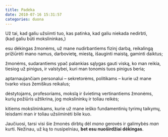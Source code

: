 ```yaml
---
title: Padėka
date: 2010-07-16 15:31:57
categories: duona
---
```


Už tai, kad galiu užsiimti tuo, kas patinka, kad galiu niekada nedirbti, (kad galiu būti mokslininkas,)

esu dėkingas žmonėms, už mane nudirbantiems fizinį darbą, reikalingą prižiūrėti mano namus, darbovietę, miestą, išauginti maistą, gaminti daiktus;

žmonėms, sudarantiems ypač palankias sąlygas gauti viską, ko man reikia, tiesiog už pinigus, ir valstybei, kuri man tonomis tuos pinigus beria;

aptarnaujančiam personalui – sekretorėms, politikams – kurie už mane tvarko visus žemiškus reikalus;

dėstytojams, profesoriams, mokslą ir švietimą vertinantiems žmonėms, kurių požiūris užtikrina, jog mokslininkų ir toliau reikės;

kitiems mokslininkams, kurie už mane ieško fundamentinių tyrimų taikymų, leisdami man ir toliau užsiiminėti bile kuo.

Jaučiuosi, tarsi visi šie žmonės dirbtų dėl *mano* gerovės ir galimybės *man* kurti. Nežinau, už ką to nusipelniau, **bet esu nuoširdžiai dėkingas**.
